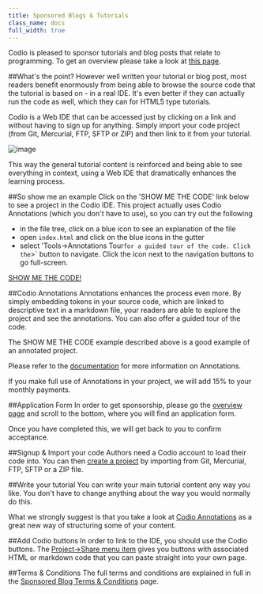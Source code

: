 ```yaml
---
title: Sponsored Blogs & Tutorials
class_name: docs
full_width: true
---
```


Codio is pleased to sponsor tutorials and blog posts that relate to programming. To get an overview please take a look at [this page](/home-sponblog).

##What's the point?
However well written your tutorial or blog post, most readers benefit enormously from being able to browse the source code that the tutorial is based on - in a real IDE. It's even better if they can actually run the code as well, which they can for HTML5 type tutorials.

Codio is a Web IDE that can be accessed just by clicking on a link and without having to sign up for anything. Simply import your code project (from Git, Mercurial, FTP, SFTP or ZIP) and then link to it from your tutorial.

![image](/img/docs/ca-overview.png) 

This way the general tutorial content is reinforced and being able to see everything in context, using a Web IDE that dramatically enhances the learning process.

##So show me an example
Click on the 'SHOW ME THE CODE' link below to see a project in the Codio IDE. This project actually uses Codio Annotations (which you don't have to use), so you can try out the following

- in the file tree, click on a blue icon to see an explanation of the file
- open `index.html` and click on the blue icons in the gutter 
- select 'Tools->Annotations Tour` for a guided tour of the code. Click the `>` button to navigate. Click the icon next to the navigation buttons to go full-screen.

<a href="http://bit.ly/Ig1Kjr" target="_blank">SHOW ME THE CODE!</a>

##Codio Annotations
Annotations enhances the process even more. By simply embedding tokens in your source code, which are linked to descriptive text in a markdown file, your readers are able to explore the project and see the annotations. You can also offer a guided tour of the code.

The SHOW ME THE CODE example described above is a good example of an annotated project.

Please refer to the [documentation](/docs/annotations) for more information on Annotations.

If you make full use of Annotations in your project, we will add 15% to your monthly payments.

##Application Form
In order to get sponsorship, please go the [overview page](/home-sponblog) and scroll to the bottom, where you will find an application form.

Once you have completed this, we will get back to you to confirm acceptance.

##Signup & Import your code
Authors need a Codio account to load their code into. You can then [create a project](/docs/console/creating) by importing from Git, Mercurial, FTP, SFTP or a ZIP file.

##Write your tutorial
You can write your main tutorial content any way you like. You don't have to change anything about the way you would normally do this. 

What we strongly suggest is that you take a look at [Codio Annotations](/docs/annotations) as a great new way of structuring some of your content.

##Add Codio buttons
In order to link to the IDE, you should use the Codio buttons. The [Project->Share menu item](/docs/sharing) gives you buttons with associated HTML or markdown code that you can paste straight into your own page.

##Terms & Conditions
The full terms and conditions are explained in full in the [Sponsored Blog Terms & Conditions](/legal/sponblog) page.




